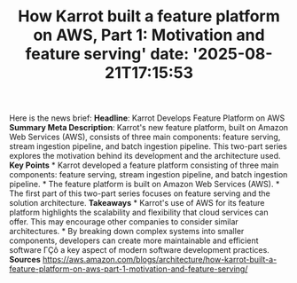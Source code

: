 ﻿---
title: "How Karrot built a feature platform on AWS, Part 1: Motivation and feature serving'
date: '2025-08-21T17:15:53"
category: "Markets"
summary: ""
slug: "how karrot built a feature platform on aws part 1 motivation"
source_urls:
  - "https://aws.amazon.com/blogs/architecture/how-karrot-built-a-feature-platform-on-aws-part-1-motivation-and-feature-serving/"
seo:
  title: "How Karrot built a feature platform on AWS, Part 1: Motivation and feature serving | Hash n Hedge'
  description: '"
  keywords: ["news", "markets", "brief"]
---
Here is the news brief:  **Headline**: Karrot Develops Feature Platform on AWS  **Summary Meta Description**: Karrot's new feature platform, built on Amazon Web Services (AWS), consists of three main components: feature serving, stream ingestion pipeline, and batch ingestion pipeline. This two-part series explores the motivation behind its development and the architecture used.  **Key Points**  * Karrot developed a feature platform consisting of three main components: feature serving, stream ingestion pipeline, and batch ingestion pipeline. * The feature platform is built on Amazon Web Services (AWS). * The first part of this two-part series focuses on feature serving and the solution architecture.  **Takeaways**  * Karrot's use of AWS for its feature platform highlights the scalability and flexibility that cloud services can offer. This may encourage other companies to consider similar architectures. * By breaking down complex systems into smaller components, developers can create more maintainable and efficient software ΓÇô a key aspect of modern software development practices.  **Sources** https://aws.amazon.com/blogs/architecture/how-karrot-built-a-feature-platform-on-aws-part-1-motivation-and-feature-serving/ 
